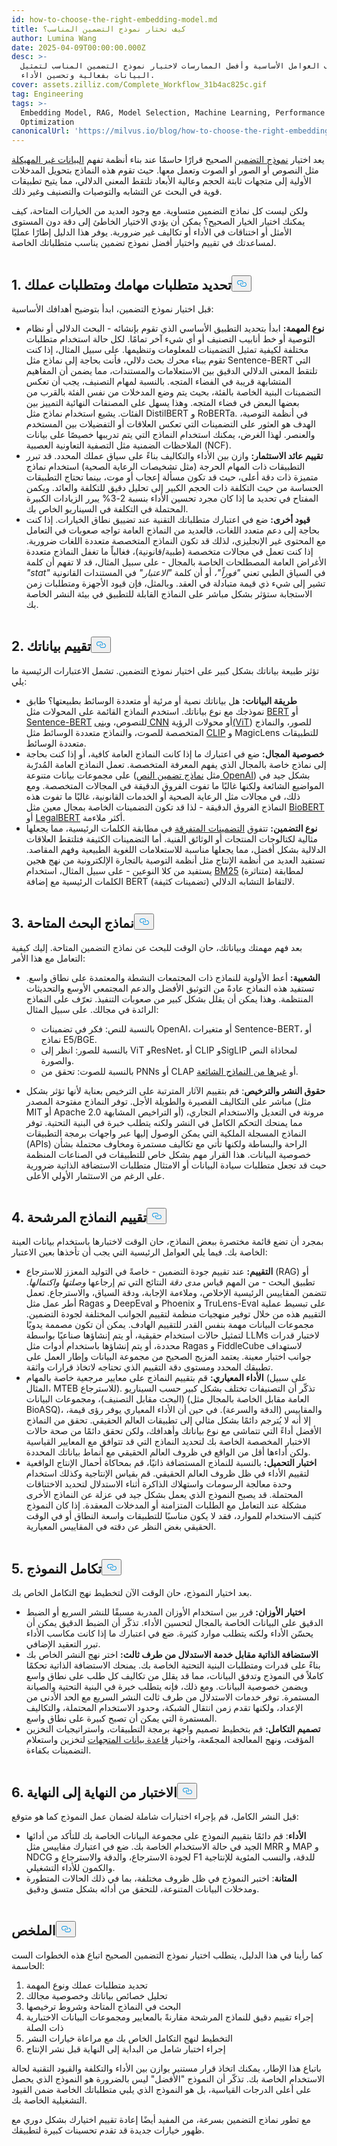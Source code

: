 ```yaml
---
id: how-to-choose-the-right-embedding-model.md
title: كيف تختار نموذج التضمين المناسب؟
author: Lumina Wang
date: 2025-04-09T00:00:00.000Z
desc: >-
  استكشف العوامل الأساسية وأفضل الممارسات لاختيار نموذج التضمين المناسب لتمثيل
  البيانات بفعالية وتحسين الأداء.
cover: assets.zilliz.com/Complete_Workflow_31b4ac825c.gif
tag: Engineering
tags: >-
  Embedding Model, RAG, Model Selection, Machine Learning, Performance
  Optimization
canonicalUrl: 'https://milvus.io/blog/how-to-choose-the-right-embedding-model.md'
---
```

<p>يعد اختيار <a href="https://zilliz.com/ai-models">نموذج التضمين</a> الصحيح قرارًا حاسمًا عند بناء أنظمة تفهم <a href="https://zilliz.com/learn/introduction-to-unstructured-data">البيانات غير المهيكلة</a> مثل النصوص أو الصور أو الصوت وتعمل معها. حيث تقوم هذه النماذج بتحويل المدخلات الأولية إلى متجهات ثابتة الحجم وعالية الأبعاد تلتقط المعنى الدلالي، مما يتيح تطبيقات قوية في البحث عن التشابه والتوصيات والتصنيف وغير ذلك.</p>
<p>ولكن ليست كل نماذج التضمين متساوية. مع وجود العديد من الخيارات المتاحة، كيف يمكنك اختيار الخيار الصحيح؟ يمكن أن يؤدي الاختيار الخاطئ إلى دقة دون المستوى الأمثل أو اختناقات في الأداء أو تكاليف غير ضرورية. يوفر هذا الدليل إطارًا عمليًا لمساعدتك في تقييم واختيار أفضل نموذج تضمين يناسب متطلباتك الخاصة.</p>
<p>
  <span class="img-wrapper">
    <img translate="no" src="https://assets.zilliz.com/Complete_Workflow_31b4ac825c.gif" alt="" class="doc-image" id="" />
    <span></span>
  </span>
</p>
<h2 id="1-Define-Your-Task-and-Business-Requirements" class="common-anchor-header">1. تحديد متطلبات مهامك ومتطلبات عملك<button data-href="#1-Define-Your-Task-and-Business-Requirements" class="anchor-icon" translate="no">
      <svg translate="no"
        aria-hidden="true"
        focusable="false"
        height="20"
        version="1.1"
        viewBox="0 0 16 16"
        width="16"
      >
        <path
          fill="#0092E4"
          fill-rule="evenodd"
          d="M4 9h1v1H4c-1.5 0-3-1.69-3-3.5S2.55 3 4 3h4c1.45 0 3 1.69 3 3.5 0 1.41-.91 2.72-2 3.25V8.59c.58-.45 1-1.27 1-2.09C10 5.22 8.98 4 8 4H4c-.98 0-2 1.22-2 2.5S3 9 4 9zm9-3h-1v1h1c1 0 2 1.22 2 2.5S13.98 12 13 12H9c-.98 0-2-1.22-2-2.5 0-.83.42-1.64 1-2.09V6.25c-1.09.53-2 1.84-2 3.25C6 11.31 7.55 13 9 13h4c1.45 0 3-1.69 3-3.5S14.5 6 13 6z"
        ></path>
      </svg>
    </button></h2><p>قبل اختيار نموذج التضمين، ابدأ بتوضيح أهدافك الأساسية:</p>
<ul>
<li><strong>نوع المهمة:</strong> ابدأ بتحديد التطبيق الأساسي الذي تقوم بإنشائه - البحث الدلالي أو نظام التوصية أو خط أنابيب التصنيف أو أي شيء آخر تمامًا. لكل حالة استخدام متطلبات مختلفة لكيفية تمثيل التضمينات للمعلومات وتنظيمها. على سبيل المثال، إذا كنت تقوم ببناء محرك بحث دلالي، فأنت بحاجة إلى نماذج مثل Sentence-BERT التي تلتقط المعنى الدلالي الدقيق بين الاستعلامات والمستندات، مما يضمن أن المفاهيم المتشابهة قريبة في الفضاء المتجه. بالنسبة لمهام التصنيف، يجب أن تعكس التضمينات البنية الخاصة بالفئة، بحيث يتم وضع المدخلات من نفس الفئة بالقرب من بعضها البعض في فضاء المتجه. وهذا يسهل على المصنفات النهائية التمييز بين الفئات. يشيع استخدام نماذج مثل DistilBERT و RoBERTa. في أنظمة التوصية، الهدف هو العثور على التضمينات التي تعكس العلاقات أو التفضيلات بين المستخدم والعنصر. لهذا الغرض، يمكنك استخدام النماذج التي يتم تدريبها خصيصًا على بيانات الملاحظات الضمنية مثل التصفية التعاونية العصبية (NCF).</li>
<li><strong>تقييم عائد الاستثمار:</strong> وازن بين الأداء والتكاليف بناءً على سياق عملك المحدد. قد تبرر التطبيقات ذات المهام الحرجة (مثل تشخيصات الرعاية الصحية) استخدام نماذج متميزة ذات دقة أعلى، حيث قد تكون مسألة إعجاب أو موت، بينما تحتاج التطبيقات الحساسة من حيث التكلفة ذات الحجم الكبير إلى تحليل دقيق للتكلفة والعائد. ويكمن المفتاح في تحديد ما إذا كان مجرد تحسين الأداء بنسبة 2-3% يبرر الزيادات الكبيرة المحتملة في التكلفة في السيناريو الخاص بك.</li>
<li><strong>قيود أخرى:</strong> ضع في اعتبارك متطلباتك التقنية عند تضييق نطاق الخيارات. إذا كنت بحاجة إلى دعم متعدد اللغات، فالعديد من النماذج العامة تواجه صعوبات في التعامل مع المحتوى غير الإنجليزي، لذلك قد تكون النماذج المتخصصة متعددة اللغات ضرورية. إذا كنت تعمل في مجالات متخصصة (طبية/قانونية)، فغالباً ما تغفل النماذج متعددة الأغراض العامة المصطلحات الخاصة بالمجال - على سبيل المثال، قد لا تفهم أن كلمة <em>"stat"</em> في السياق الطبي تعني <em>"فوراً"،</em> أو أن كلمة <em>"الاعتبار"</em> في المستندات القانونية تشير إلى شيء ذي قيمة متبادلة في العقد. وبالمثل، فإن قيود الأجهزة ومتطلبات زمن الاستجابة ستؤثر بشكل مباشر على النماذج القابلة للتطبيق في بيئة النشر الخاصة بك.</li>
</ul>
<p>
  <span class="img-wrapper">
    <img translate="no" src="https://assets.zilliz.com/clarify_task_and_business_requirement_b1bce2ccc0.png" alt="" class="doc-image" id="" />
    <span></span>
  </span>
</p>
<h2 id="2-Evaluate-Your-Data" class="common-anchor-header">2. تقييم بياناتك<button data-href="#2-Evaluate-Your-Data" class="anchor-icon" translate="no">
      <svg translate="no"
        aria-hidden="true"
        focusable="false"
        height="20"
        version="1.1"
        viewBox="0 0 16 16"
        width="16"
      >
        <path
          fill="#0092E4"
          fill-rule="evenodd"
          d="M4 9h1v1H4c-1.5 0-3-1.69-3-3.5S2.55 3 4 3h4c1.45 0 3 1.69 3 3.5 0 1.41-.91 2.72-2 3.25V8.59c.58-.45 1-1.27 1-2.09C10 5.22 8.98 4 8 4H4c-.98 0-2 1.22-2 2.5S3 9 4 9zm9-3h-1v1h1c1 0 2 1.22 2 2.5S13.98 12 13 12H9c-.98 0-2-1.22-2-2.5 0-.83.42-1.64 1-2.09V6.25c-1.09.53-2 1.84-2 3.25C6 11.31 7.55 13 9 13h4c1.45 0 3-1.69 3-3.5S14.5 6 13 6z"
        ></path>
      </svg>
    </button></h2><p>تؤثر طبيعة بياناتك بشكل كبير على اختيار نموذج التضمين. تشمل الاعتبارات الرئيسية ما يلي:</p>
<ul>
<li><strong>طريقة البيانات:</strong> هل بياناتك نصية أو مرئية أو متعددة الوسائط بطبيعتها؟ طابق نموذجك مع نوع بياناتك. استخدم النماذج القائمة على المحولات مثل <a href="https://zilliz.com/learn/what-is-bert">BERT</a> أو <a href="https://zilliz.com/learn/Sentence-Transformers-for-Long-Form-Text">Sentence-BERT</a> للنصوص، <a href="https://zilliz.com/glossary/convolutional-neural-network">وبنى CNN</a> أو محولات الرؤية<a href="https://zilliz.com/learn/understanding-vision-transformers-vit">(ViT</a>) للصور، والنماذج المتخصصة للصوت، والنماذج متعددة الوسائط مثل <a href="https://zilliz.com/learn/exploring-openai-clip-the-future-of-multimodal-ai-learning">CLIP</a> و MagicLens للتطبيقات متعددة الوسائط.</li>
<li><strong>خصوصية المجال:</strong> ضع في اعتبارك ما إذا كانت النماذج العامة كافية، أو إذا كنت بحاجة إلى نماذج خاصة بالمجال الذي يفهم المعرفة المتخصصة. تعمل النماذج العامة المُدرّبة على مجموعات بيانات متنوعة (مثل <a href="https://zilliz.com/ai-models/text-embedding-3-large">نماذج تضمين النص OpenAI</a>) بشكل جيد في المواضيع الشائعة ولكنها غالبًا ما تفوت الفروق الدقيقة في المجالات المتخصصة. ومع ذلك، في مجالات مثل الرعاية الصحية أو الخدمات القانونية، غالبًا ما تفوت هذه النماذج الفروق الدقيقة - لذا قد تكون التضمينات الخاصة بمجال معين مثل <a href="https://arxiv.org/abs/1901.08746">BioBERT</a> أو <a href="https://arxiv.org/abs/2010.02559">LegalBERT</a> أكثر ملاءمة.</li>
<li><strong>نوع التضمين:</strong> تتفوق <a href="https://zilliz.com/learn/sparse-and-dense-embeddings">التضمينات المتفرقة</a> في مطابقة الكلمات الرئيسية، مما يجعلها مثالية لكتالوجات المنتجات أو الوثائق الفنية. أما التضمينات الكثيفة فتلتقط العلاقات الدلالية بشكل أفضل، مما يجعلها مناسبة للاستعلامات اللغوية الطبيعية وفهم المقاصد. تستفيد العديد من أنظمة الإنتاج مثل أنظمة التوصية بالتجارة الإلكترونية من نهج هجين يستفيد من كلا النوعين - على سبيل المثال، استخدام <a href="https://zilliz.com/learn/mastering-bm25-a-deep-dive-into-the-algorithm-and-application-in-milvus">BM25</a> (متناثرة) لمطابقة الكلمات الرئيسية مع إضافة BERT (تضمينات كثيفة) لالتقاط التشابه الدلالي.</li>
</ul>
<p>
  <span class="img-wrapper">
    <img translate="no" src="https://assets.zilliz.com/evaluate_your_data_6caeeb813e.png" alt="" class="doc-image" id="" />
    <span></span>
  </span>
</p>
<h2 id="3-Research-Available-Models" class="common-anchor-header">3. نماذج البحث المتاحة<button data-href="#3-Research-Available-Models" class="anchor-icon" translate="no">
      <svg translate="no"
        aria-hidden="true"
        focusable="false"
        height="20"
        version="1.1"
        viewBox="0 0 16 16"
        width="16"
      >
        <path
          fill="#0092E4"
          fill-rule="evenodd"
          d="M4 9h1v1H4c-1.5 0-3-1.69-3-3.5S2.55 3 4 3h4c1.45 0 3 1.69 3 3.5 0 1.41-.91 2.72-2 3.25V8.59c.58-.45 1-1.27 1-2.09C10 5.22 8.98 4 8 4H4c-.98 0-2 1.22-2 2.5S3 9 4 9zm9-3h-1v1h1c1 0 2 1.22 2 2.5S13.98 12 13 12H9c-.98 0-2-1.22-2-2.5 0-.83.42-1.64 1-2.09V6.25c-1.09.53-2 1.84-2 3.25C6 11.31 7.55 13 9 13h4c1.45 0 3-1.69 3-3.5S14.5 6 13 6z"
        ></path>
      </svg>
    </button></h2><p>بعد فهم مهمتك وبياناتك، حان الوقت للبحث عن نماذج التضمين المتاحة. إليك كيفية التعامل مع هذا الأمر:</p>
<ul>
<li><p><strong>الشعبية:</strong> أعط الأولوية للنماذج ذات المجتمعات النشطة والمعتمدة على نطاق واسع. تستفيد هذه النماذج عادةً من التوثيق الأفضل والدعم المجتمعي الأوسع والتحديثات المنتظمة. وهذا يمكن أن يقلل بشكل كبير من صعوبات التنفيذ. تعرّف على النماذج الرائدة في مجالك. على سبيل المثال:</p>
<ul>
<li>بالنسبة للنص: فكر في تضمينات OpenAI، أو متغيرات Sentence-BERT، أو نماذج E5/BGE.</li>
<li>بالنسبة للصور: انظر إلى ViT وResNet، أو CLIP وSigLIP لمحاذاة النص والصورة.</li>
<li>بالنسبة للصوت: تحقق من PNNs أو CLAP أو <a href="https://zilliz.com/learn/top-10-most-used-embedding-models-for-audio-data">غيرها من النماذج الشائعة</a>.</li>
</ul></li>
<li><p><strong>حقوق النشر والترخيص</strong>: قم بتقييم الآثار المترتبة على الترخيص بعناية لأنها تؤثر بشكل مباشر على التكاليف القصيرة والطويلة الأجل. توفر النماذج مفتوحة المصدر (مثل MIT أو Apache 2.0 أو التراخيص المشابهة) مرونة في التعديل والاستخدام التجاري، مما يمنحك التحكم الكامل في النشر ولكنه يتطلب خبرة في البنية التحتية. توفر النماذج المسجلة الملكية التي يمكن الوصول إليها عبر واجهات برمجة التطبيقات (APIs) الراحة والبساطة ولكنها تأتي مع تكاليف مستمرة ومخاوف محتملة بشأن خصوصية البيانات. هذا القرار مهم بشكل خاص للتطبيقات في الصناعات المنظمة حيث قد تجعل متطلبات سيادة البيانات أو الامتثال متطلبات الاستضافة الذاتية ضرورية على الرغم من الاستثمار الأولي الأعلى.</p></li>
</ul>
<p>
  <span class="img-wrapper">
    <img translate="no" src="https://assets.zilliz.com/model_research2_b0df75cb55.png" alt="" class="doc-image" id="" />
    <span></span>
  </span>
</p>
<h2 id="4-Evaluate-Candidate-Models" class="common-anchor-header">4. تقييم النماذج المرشحة<button data-href="#4-Evaluate-Candidate-Models" class="anchor-icon" translate="no">
      <svg translate="no"
        aria-hidden="true"
        focusable="false"
        height="20"
        version="1.1"
        viewBox="0 0 16 16"
        width="16"
      >
        <path
          fill="#0092E4"
          fill-rule="evenodd"
          d="M4 9h1v1H4c-1.5 0-3-1.69-3-3.5S2.55 3 4 3h4c1.45 0 3 1.69 3 3.5 0 1.41-.91 2.72-2 3.25V8.59c.58-.45 1-1.27 1-2.09C10 5.22 8.98 4 8 4H4c-.98 0-2 1.22-2 2.5S3 9 4 9zm9-3h-1v1h1c1 0 2 1.22 2 2.5S13.98 12 13 12H9c-.98 0-2-1.22-2-2.5 0-.83.42-1.64 1-2.09V6.25c-1.09.53-2 1.84-2 3.25C6 11.31 7.55 13 9 13h4c1.45 0 3-1.69 3-3.5S14.5 6 13 6z"
        ></path>
      </svg>
    </button></h2><p>بمجرد أن تضع قائمة مختصرة ببعض النماذج، حان الوقت لاختبارها باستخدام بيانات العينة الخاصة بك. فيما يلي العوامل الرئيسية التي يجب أن تأخذها بعين الاعتبار:</p>
<ul>
<li><strong>التقييم:</strong> عند تقييم جودة التضمين - خاصةً في التوليد المعزز للاسترجاع (RAG) أو تطبيق البحث - من المهم قياس <em>مدى دقة</em> النتائج التي تم إرجاعها <em>وصلتها واكتمالها</em>. تتضمن المقاييس الرئيسية الإخلاص، وملاءمة الإجابة، ودقة السياق، والاسترجاع. تعمل أطر عمل مثل Ragas و DeepEval و Phoenix و TruLens-Eval على تبسيط عملية التقييم هذه من خلال توفير منهجيات منظمة لتقييم الجوانب المختلفة لجودة التضمين. مجموعات البيانات مهمة بنفس القدر للتقييم الهادف. يمكن أن تكون مصممة يدويًا لتمثيل حالات استخدام حقيقية، أو يتم إنشاؤها صناعيًا بواسطة LLMs لاختبار قدرات محددة، أو يتم إنشاؤها باستخدام أدوات مثل Ragas و FiddleCube لاستهداف جوانب اختبار معينة. يعتمد المزيج الصحيح من مجموعة البيانات وإطار العمل على تطبيقك المحدد ومستوى دقة التقييم الذي تحتاجه لاتخاذ قرارات واثقة.</li>
<li><strong>الأداء المعياري:</strong> قم بتقييم النماذج على معايير مرجعية خاصة بالمهام (على سبيل المثال، MTEB للاسترجاع). تذكّر أن التصنيفات تختلف بشكل كبير حسب السيناريو (البحث مقابل التصنيف)، ومجموعات البيانات (العامة مقابل الخاصة بالمجال مثل BioASQ)، والمقاييس (الدقة والسرعة). في حين أن الأداء المعياري يوفر رؤى قيمة، إلا أنه لا يُترجم دائمًا بشكل مثالي إلى تطبيقات العالم الحقيقي. تحقق من النماذج الأفضل أداءً التي تتماشى مع نوع بياناتك وأهدافك، ولكن تحقق دائمًا من صحة حالات الاختبار المخصصة الخاصة بك لتحديد النماذج التي قد تتوافق مع المعايير القياسية ولكن أداءها أقل من الواقع في ظروف العالم الحقيقي مع أنماط بياناتك المحددة.</li>
<li><strong>اختبار التحميل:</strong> بالنسبة للنماذج المستضافة ذاتيًا، قم بمحاكاة أحمال الإنتاج الواقعية لتقييم الأداء في ظل ظروف العالم الحقيقي. قم بقياس الإنتاجية وكذلك استخدام وحدة معالجة الرسومات واستهلاك الذاكرة أثناء الاستدلال لتحديد الاختناقات المحتملة. قد يصبح النموذج الذي يعمل بشكل جيد في عزلة عن النماذج الأخرى مشكلة عند التعامل مع الطلبات المتزامنة أو المدخلات المعقدة. إذا كان النموذج كثيف الاستخدام للموارد، فقد لا يكون مناسبًا للتطبيقات واسعة النطاق أو في الوقت الحقيقي بغض النظر عن دقته في المقاييس المعيارية.</li>
</ul>
<p>
  <span class="img-wrapper">
    <img translate="no" src="https://assets.zilliz.com/evaluate_candidate_models_3a7edd9cd7.png" alt="" class="doc-image" id="" />
    <span></span>
  </span>
</p>
<h2 id="5-Model-Integration" class="common-anchor-header">5. تكامل النموذج<button data-href="#5-Model-Integration" class="anchor-icon" translate="no">
      <svg translate="no"
        aria-hidden="true"
        focusable="false"
        height="20"
        version="1.1"
        viewBox="0 0 16 16"
        width="16"
      >
        <path
          fill="#0092E4"
          fill-rule="evenodd"
          d="M4 9h1v1H4c-1.5 0-3-1.69-3-3.5S2.55 3 4 3h4c1.45 0 3 1.69 3 3.5 0 1.41-.91 2.72-2 3.25V8.59c.58-.45 1-1.27 1-2.09C10 5.22 8.98 4 8 4H4c-.98 0-2 1.22-2 2.5S3 9 4 9zm9-3h-1v1h1c1 0 2 1.22 2 2.5S13.98 12 13 12H9c-.98 0-2-1.22-2-2.5 0-.83.42-1.64 1-2.09V6.25c-1.09.53-2 1.84-2 3.25C6 11.31 7.55 13 9 13h4c1.45 0 3-1.69 3-3.5S14.5 6 13 6z"
        ></path>
      </svg>
    </button></h2><p>بعد اختيار النموذج، حان الوقت الآن لتخطيط نهج التكامل الخاص بك.</p>
<ul>
<li><strong>اختيار الأوزان:</strong> قرر بين استخدام الأوزان المدربة مسبقًا للنشر السريع أو الضبط الدقيق على البيانات الخاصة بالمجال لتحسين الأداء. تذكّر أن الضبط الدقيق يمكن أن يحسّن الأداء ولكنه يتطلب موارد كثيرة. ضع في اعتبارك ما إذا كانت مكاسب الأداء تبرر التعقيد الإضافي.</li>
<li><strong>الاستضافة الذاتية مقابل خدمة الاستدلال من طرف ثالث:</strong> اختر نهج النشر الخاص بك بناءً على قدرات ومتطلبات البنية التحتية الخاصة بك. يمنحك الاستضافة الذاتية تحكمًا كاملاً في النموذج وتدفق البيانات، مما قد يقلل من تكاليف كل طلب على نطاق واسع ويضمن خصوصية البيانات. ومع ذلك، فإنه يتطلب خبرة في البنية التحتية والصيانة المستمرة. توفر خدمات الاستدلال من طرف ثالث النشر السريع مع الحد الأدنى من الإعداد، ولكنها تقدم زمن انتقال الشبكة، وحدود الاستخدام المحتملة، والتكاليف المستمرة التي يمكن أن تصبح كبيرة على نطاق واسع.</li>
<li><strong>تصميم التكامل:</strong> قم بتخطيط تصميم واجهة برمجة التطبيقات، واستراتيجيات التخزين المؤقت، ونهج المعالجة المجمّعة، واختيار <a href="https://milvus.io/blog/what-is-a-vector-database.md">قاعدة بيانات المتجهات</a> لتخزين واستعلام التضمينات بكفاءة.</li>
</ul>
<p>
  <span class="img-wrapper">
    <img translate="no" src="https://assets.zilliz.com/model_integration_8c8f0410c7.png" alt="" class="doc-image" id="" />
    <span></span>
  </span>
</p>
<h2 id="6-End-to-End-Testing" class="common-anchor-header">6. الاختبار من النهاية إلى النهاية<button data-href="#6-End-to-End-Testing" class="anchor-icon" translate="no">
      <svg translate="no"
        aria-hidden="true"
        focusable="false"
        height="20"
        version="1.1"
        viewBox="0 0 16 16"
        width="16"
      >
        <path
          fill="#0092E4"
          fill-rule="evenodd"
          d="M4 9h1v1H4c-1.5 0-3-1.69-3-3.5S2.55 3 4 3h4c1.45 0 3 1.69 3 3.5 0 1.41-.91 2.72-2 3.25V8.59c.58-.45 1-1.27 1-2.09C10 5.22 8.98 4 8 4H4c-.98 0-2 1.22-2 2.5S3 9 4 9zm9-3h-1v1h1c1 0 2 1.22 2 2.5S13.98 12 13 12H9c-.98 0-2-1.22-2-2.5 0-.83.42-1.64 1-2.09V6.25c-1.09.53-2 1.84-2 3.25C6 11.31 7.55 13 9 13h4c1.45 0 3-1.69 3-3.5S14.5 6 13 6z"
        ></path>
      </svg>
    </button></h2><p>قبل النشر الكامل، قم بإجراء اختبارات شاملة لضمان عمل النموذج كما هو متوقع:</p>
<ul>
<li><strong>الأداء</strong>: قم دائمًا بتقييم النموذج على مجموعة البيانات الخاصة بك للتأكد من أدائها الجيد في حالة الاستخدام الخاصة بك. ضع في اعتبارك مقاييس مثل MRR و MAP و NDCG لجودة الاسترجاع، والدقة والاسترجاع و F1 للدقة، والنسب المئوية للإنتاجية والكمون للأداء التشغيلي.</li>
<li><strong>المتانة</strong>: اختبر النموذج في ظل ظروف مختلفة، بما في ذلك الحالات المتطورة ومدخلات البيانات المتنوعة، للتحقق من أدائه بشكل متسق ودقيق.</li>
</ul>
<p>
  <span class="img-wrapper">
    <img translate="no" src="https://assets.zilliz.com/end_to_end_testing_7ae244a73b.png" alt="" class="doc-image" id="" />
    <span></span>
  </span>
</p>
<h2 id="Summary" class="common-anchor-header">الملخص<button data-href="#Summary" class="anchor-icon" translate="no">
      <svg translate="no"
        aria-hidden="true"
        focusable="false"
        height="20"
        version="1.1"
        viewBox="0 0 16 16"
        width="16"
      >
        <path
          fill="#0092E4"
          fill-rule="evenodd"
          d="M4 9h1v1H4c-1.5 0-3-1.69-3-3.5S2.55 3 4 3h4c1.45 0 3 1.69 3 3.5 0 1.41-.91 2.72-2 3.25V8.59c.58-.45 1-1.27 1-2.09C10 5.22 8.98 4 8 4H4c-.98 0-2 1.22-2 2.5S3 9 4 9zm9-3h-1v1h1c1 0 2 1.22 2 2.5S13.98 12 13 12H9c-.98 0-2-1.22-2-2.5 0-.83.42-1.64 1-2.09V6.25c-1.09.53-2 1.84-2 3.25C6 11.31 7.55 13 9 13h4c1.45 0 3-1.69 3-3.5S14.5 6 13 6z"
        ></path>
      </svg>
    </button></h2><p>كما رأينا في هذا الدليل، يتطلب اختيار نموذج التضمين الصحيح اتباع هذه الخطوات الست الحاسمة:</p>
<ol>
<li>تحديد متطلبات عملك ونوع المهمة</li>
<li>تحليل خصائص بياناتك وخصوصية مجالك</li>
<li>البحث في النماذج المتاحة وشروط ترخيصها</li>
<li>إجراء تقييم دقيق للنماذج المرشحة مقارنةً بالمعايير ومجموعات البيانات الاختبارية ذات الصلة</li>
<li>التخطيط لنهج التكامل الخاص بك مع مراعاة خيارات النشر</li>
<li>إجراء اختبار شامل من البداية إلى النهاية قبل نشر الإنتاج</li>
</ol>
<p>باتباع هذا الإطار، يمكنك اتخاذ قرار مستنير يوازن بين الأداء والتكلفة والقيود التقنية لحالة الاستخدام الخاصة بك. تذكّر أن النموذج "الأفضل" ليس بالضرورة هو النموذج الذي يحصل على أعلى الدرجات القياسية، بل هو النموذج الذي يلبي متطلباتك الخاصة ضمن القيود التشغيلية الخاصة بك.</p>
<p>مع تطور نماذج التضمين بسرعة، من المفيد أيضًا إعادة تقييم اختيارك بشكل دوري مع ظهور خيارات جديدة قد تقدم تحسينات كبيرة لتطبيقك.</p>
